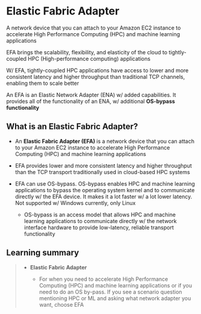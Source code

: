 # Elastic Fabric Adapter

A network device that you can attach to your Amazon EC2 instance to accelerate High Performance Computing (HPC) and machine learning applications

EFA brings the scalability, flexibility, and elasticity of the cloud to tightly-coupled HPC (High-performance computing) applications

W/ EFA, tightly-coupled HPC applications have access to lower and more consistent latency and higher throughput than traditional TCP channels, enabling them to scale better

An EFA is an Elastic Network Adapter (ENA) w/ added capabilities. It provides all of the functionality of an ENA, w/ additional **OS-bypass functionality**

## What is an Elastic Fabric Adapter?

* An **Elastic Fabric Adapter (EFA)** is a network device that you can attach to your Amazon EC2 instance to accelerate High Performance Computing (HPC) and machine learning applications

* EFA provides lower and more consistent latency and higher throughput than the TCP transport traditionally used in cloud-based HPC systems

* EFA can use OS-bypass. OS-bypass enables HPC and machine learning applications to bypass the operating system kernel and to communicate directly w/ the EFA device. It makes it a lot faster w/ a lot lower latency. Not supported w/ Windows currently, only Linux

    * OS-bypass is an access model that allows HPC and machine learning applications to communicate directly w/ the network interface hardware to provide low-latency, reliable transport functionality

## Learning summary

> * **Elastic Fabric Adapter**
>
>   * For when you need to accelerate High Performance Computing (HPC) and machine learning applications or if you need to do an OS by-pass. If you see a scenario question mentioning HPC or ML and asking what network adapter you want, choose EFA
